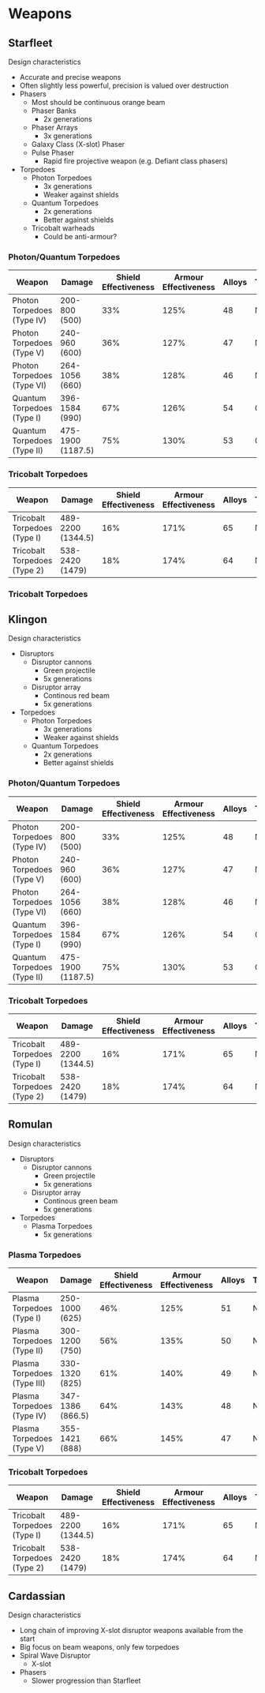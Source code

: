 # Weapons

## Starfleet

Design characteristics

- Accurate and precise weapons
- Often slightly less powerful, precision is valued over destruction
- Phasers
  - Most should be continuous orange beam
  - Phaser Banks
    - 2x generations
  - Phaser Arrays
     - 3x generations
  - Galaxy Class (X-slot) Phaser
  - Pulse Phaser
    - Rapid fire projective weapon (e.g. Defiant class phasers)
- Torpedoes
  - Photon Torpedoes
    - 3x generations
    - Weaker against shields
  - Quantum Torpedoes
    - 2x generations
    - Better against shields
  - Tricobalt warheads
    - Could be anti-armour?

### Photon/Quantum Torpedoes

| Weapon                      | Damage            | Shield Effectiveness | Armour Effectiveness | Alloys | Tetryons | Power |
| --------------------------- | ----------------- | -------------------- | -------------------- | ------ | -------- | ----- |
| Photon Torpedoes (Type IV)  | 200-800 (500)     | 33%                  | 125%                 | 48     | N/A      | 30    |
| Photon Torpedoes (Type V)   | 240-960 (600)     | 36%                  | 127%                 | 47     | N/A      | 29    |
| Photon Torpedoes (Type VI)  | 264-1056 (660)    | 38%                  | 128%                 | 46     | N/A      | 28    |
| Quantum Torpedoes (Type I)  | 396-1584 (990)    | 67%                  | 126%                 | 54     | 0.7      | 32    |
| Quantum Torpedoes (Type II) | 475-1900 (1187.5) | 75%                  | 130%                 | 53     | 0.56     | 31    |

### Tricobalt Torpedoes

| Weapon                       | Damage            | Shield Effectiveness | Armour Effectiveness | Alloys | Tetryons | Power |
| ---------------------------- | ----------------- | -------------------- | -------------------- | ------ | -------- | ----- |
| Tricobalt Torpedoes (Type I) | 489-2200 (1344.5) | 16%                  | 171%                 | 65     | N/A      | 35    |
| Tricobalt Torpedoes (Type 2) | 538-2420 (1479)   | 18%                  | 174%                 | 64     | N/A      | 34    |

### Tricobalt Torpedoes

## Klingon

Design characteristics

- Disruptors
  - Disruptor cannons
    - Green projectile
    - 5x generations
  - Disruptor array
    - Continous red beam
    - 5x generations
- Torpedoes
  - Photon Torpedoes
    - 3x generations
    - Weaker against shields
  - Quantum Torpedoes
    - 2x generations
    - Better against shields

### Photon/Quantum Torpedoes

| Weapon                      | Damage            | Shield Effectiveness | Armour Effectiveness | Alloys | Tetryons | Power |
| --------------------------- | ----------------- | -------------------- | -------------------- | ------ | -------- | ----- |
| Photon Torpedoes (Type IV)  | 200-800 (500)     | 33%                  | 125%                 | 48     | N/A      | 30    |
| Photon Torpedoes (Type V)   | 240-960 (600)     | 36%                  | 127%                 | 47     | N/A      | 29    |
| Photon Torpedoes (Type VI)  | 264-1056 (660)    | 38%                  | 128%                 | 46     | N/A      | 28    |
| Quantum Torpedoes (Type I)  | 396-1584 (990)    | 67%                  | 126%                 | 54     | 0.7      | 32    |
| Quantum Torpedoes (Type II) | 475-1900 (1187.5) | 75%                  | 130%                 | 53     | 0.56     | 31    |

### Tricobalt Torpedoes

| Weapon                       | Damage            | Shield Effectiveness | Armour Effectiveness | Alloys | Tetryons | Power |
| ---------------------------- | ----------------- | -------------------- | -------------------- | ------ | -------- | ----- |
| Tricobalt Torpedoes (Type I) | 489-2200 (1344.5) | 16%                  | 171%                 | 65     | N/A      | 35    |
| Tricobalt Torpedoes (Type 2) | 538-2420 (1479)   | 18%                  | 174%                 | 64     | N/A      | 34    |

## Romulan

Design characteristics

- Disruptors
  - Disruptor cannons
    - Green projectile
    - 5x generations
  - Disruptor array
    - Continous green beam
    - 5x generations
- Torpedoes
  - Plasma Torpedoes
    - 5x generations

### Plasma Torpedoes

| Weapon                      | Damage            | Shield Effectiveness | Armour Effectiveness | Alloys | Tetryons | Power |
| --------------------------- | ----------------- | -------------------- | -------------------- | ------ | -------- | ----- |
| Plasma Torpedoes (Type I)   | 250-1000 (625)    | 46%                  | 125%                 | 51     | N/A      | 45    |
| Plasma Torpedoes (Type II)  | 300-1200 (750)    | 56%                  | 135%                 | 50     | N/A      | 37    |
| Plasma Torpedoes (Type III) | 330-1320 (825)    | 61%                  | 140%                 | 49     | N/A      | 33    |
| Plasma Torpedoes (Type IV)  | 347-1386 (866.5)  | 64%                  | 143%                 | 48     | N/A      | 30    |
| Plasma Torpedoes (Type V)   | 355-1421 (888)    | 66%                  | 145%                 | 47     | N/A      | 28    |

### Tricobalt Torpedoes

| Weapon                       | Damage            | Shield Effectiveness | Armour Effectiveness | Alloys | Tetryons | Power |
| ---------------------------- | ----------------- | -------------------- | -------------------- | ------ | -------- | ----- |
| Tricobalt Torpedoes (Type I) | 489-2200 (1344.5) | 16%                  | 171%                 | 65     | N/A      | 35    |
| Tricobalt Torpedoes (Type 2) | 538-2420 (1479)   | 18%                  | 174%                 | 64     | N/A      | 34    |

## Cardassian

Design characteristics

- Long chain of improving X-slot disruptor weapons available from the start
- Big focus on beam weapons, only few torpedoes
- Spiral Wave Disruptor
  - X-slot
- Phasers
  - Slower progression than Starfleet


